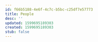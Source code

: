 ```yaml
---
id: f66b5188-4e6f-4c7c-b5bc-c25df7e57773
title: People 
desc: ''
updated: 1599695189303
created: 1599695189303
stub: false
---
```


